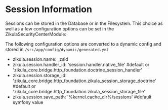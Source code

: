Session Information
===================

Sessions can be stored in the Database or in the Filesystem. This choice as well as a few configuration options
can be set in the ZikulaSecurityCenterModule:

The following configuration options are converted to a dynamic config and stored in `/src/app/config/dynamic/generated.yml`
 - zikula.session.name: _zsid
 - zikula.session.handler_id: 
    'session.handler.native_file' #default 
    or 
    'zikula_core.bridge.http_foundation.doctrine_session_handler'
 - zikula.session.storage_id: 
    'zikula_core.bridge.http_foundation.zikula_session_storage_doctrine' #default 
    or 
    'zikula_core.bridge.http_foundation.zikula_session_storage_file'
 - zikula.session.save_path: '%kernel.cache_dir%/sessions' #default symfony value
